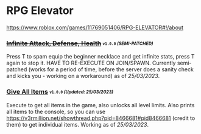 # RPG Elevator
https://www.roblox.com/games/11769051406/RPG-ELEVATOR#!/about

### ~~[Infinite Attack, Defense, Health](/RPG-elevator/Scripts/inf-atk-def-health.lua)~~ <sub><sup>`v1.0.0` *(SEMI-PATCHED)*</sup></sub>
Press T to spam equip the beginner necklace and get infinite stats, press T again to stop it. HAVE TO RE-EXECUTE ON JOIN/SPAWN. Currently semi-patched (works for a period of time, before the server does a sanity check and kicks you - working on a workaround) as of *25/03/2023*.

### [Give All Items](/RPG-elevator/Scripts/allitems.lua) <sub><sup>`v1.0.0` *(Updated: 25/03/2023)*</sup></sub>
Execute to get all items in the game, also unlocks all level limits. Also prints all items to the console, so you can use https://v3rmillion.net/showthread.php?pid=8466681#pid8466681 (credit to them) to get individual items. Working as of *25/03/2023*.
